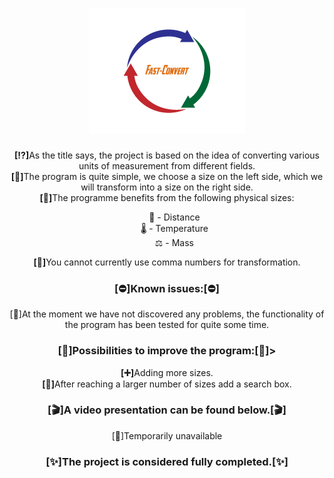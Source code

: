 # <div align = "center">![Logo](https://raw.githubusercontent.com/CMarian02/fast-convert/main/img/fast-convert_logo.png)</div>
<p align = "center"><b>[⁉]</b>As the title says, the project is based on the idea of converting various units of measurement from different fields.<br>
<b>[🔁]</b>The program is quite simple, we choose a size on the left side, which we will transform into a size on the right side.<br>
<b>[📝]</b>The programme benefits from the following physical sizes:<br></p>
<ul align = "center">
📏 - Distance<br>
🌡️ - Temperature<br>
⚖ - Mass<br>
</ul>
<p align = "center"><b>[🛑]</b>You cannot currently use comma numbers for transformation.<br></p>
<h3 align = "center">[⛔]Known issues:[⛔]</h3>
<p align = "center">[🧹]At the moment we have not discovered any problems, the functionality of the program has been tested for quite some time.</p>
<h3 align = "center">[🚀]Possibilities to improve the program:[🚀]></h3>
<p align = "center"><b>[➕]</b>Adding more sizes.<br>
<b>[🔎]</b>After reaching a larger number of sizes add a search box.</p>
<h3 align = "center">[🎬]A video presentation can be found below.[🎬]</h3>
<p align = "center">[🚨]Temporarily unavailable </p>
<h3 align = "center">[✨]The project is considered fully completed.[✨]</h3>
